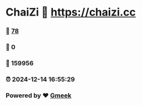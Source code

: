 # ChaiZi :link: https://chaizi.cc 
### :page_facing_up: [78](https://chaizi.cc/tag.html) 
### :speech_balloon: 0 
### :hibiscus: 159956 
### :alarm_clock: 2024-12-14 16:55:29 
### Powered by :heart: [Gmeek](https://github.com/Meekdai/Gmeek)
